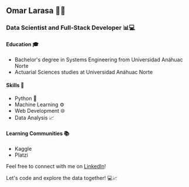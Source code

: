 ## Omar Larasa :man_technologist:

### Data Scientist and Full-Stack Developer :bar_chart::computer:

#### Education :mortar_board:

- Bachelor's degree in Systems Engineering from Universidad Anáhuac Norte
- Actuarial Sciences studies at Universidad Anáhuac Norte

#### Skills :rocket:

- Python :snake:
- Machine Learning :gear:
- Web Development :globe_with_meridians:
- Data Analysis :chart_with_upwards_trend:

#### Learning Communities :books:

- Kaggle
- Platzi

Feel free to connect with me on [LinkedIn](https://www.linkedin.com/in/omarlarasa/)!

Let's code and explore the data together! :computer::chart_with_upwards_trend:

<!---
OmarSaldanna/OmarSaldanna is a ✨ special ✨ repository because its `README.md` (this file) appears on your GitHub profile.
You can click the Preview link to take a look at your changes.
--->
